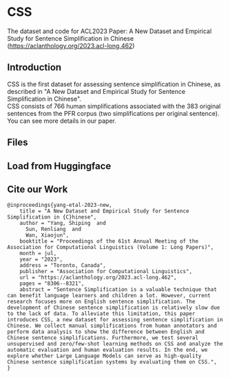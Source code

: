 # CSS
The dataset and code for ACL2023 Paper: A New Dataset and Empirical Study for Sentence Simplification in Chinese (https://aclanthology.org/2023.acl-long.462)

## Introduction
CSS is the first dataset for assessing sentence simplification in Chinese, as described in "A New Dataset and Empirical Study for Sentence Simplification in Chinese".  <br />
CSS consists of 766 human simplifications associated with the 383 original sentences from the PFR corpus (two simplifications per original sentence).  <br />
You can see more details in our paper.

## Files

## Load from Huggingface




## Cite our Work
```
@inproceedings{yang-etal-2023-new,
    title = "A New Dataset and Empirical Study for Sentence Simplification in {C}hinese",
    author = "Yang, Shiping  and
      Sun, Renliang  and
      Wan, Xiaojun",
    booktitle = "Proceedings of the 61st Annual Meeting of the Association for Computational Linguistics (Volume 1: Long Papers)",
    month = jul,
    year = "2023",
    address = "Toronto, Canada",
    publisher = "Association for Computational Linguistics",
    url = "https://aclanthology.org/2023.acl-long.462",
    pages = "8306--8321",
    abstract = "Sentence Simplification is a valuable technique that can benefit language learners and children a lot. However, current research focuses more on English sentence simplification. The development of Chinese sentence simplification is relatively slow due to the lack of data. To alleviate this limitation, this paper introduces CSS, a new dataset for assessing sentence simplification in Chinese. We collect manual simplifications from human annotators and perform data analysis to show the difference between English and Chinese sentence simplifications. Furthermore, we test several unsupervised and zero/few-shot learning methods on CSS and analyze the automatic evaluation and human evaluation results. In the end, we explore whether Large Language Models can serve as high-quality Chinese sentence simplification systems by evaluating them on CSS.",
}
```

